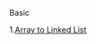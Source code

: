 Basic

1.[Array to Linked List](https://www.geeksforgeeks.org/problems/introduction-to-linked-list/1?utm_source=youtube&utm_medium=collab_striver_ytdescription&utm_campaign=introduction-to-linked-list)

